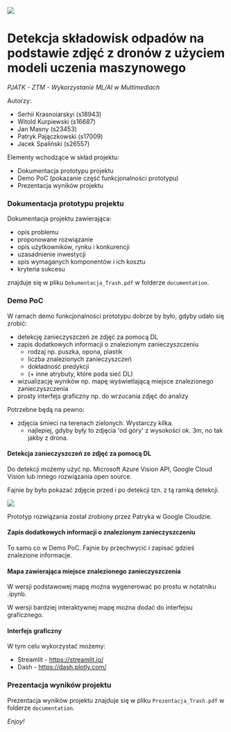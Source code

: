 ![](https://github.com/s18943/Trash_detection_ZTM/blob/main/raw/pjatk_logo.png)

# Detekcja składowisk odpadów na podstawie zdjęć z dronów z użyciem modeli uczenia maszynowego
*PJATK - ZTM - Wykorzystanie ML/AI w Multimediach*

Autorzy:
- Serhii Krasnoiarskyi (s18943)
- Witold Kurpiewski (s16687)
- Jan Masny (s23453)
- Patryk Pajączkowski (s17009)
- Jacek Spaliński (s26557)

Elementy wchodzące w skład projektu:
- Dokumentacja prototypu projektu
- Demo PoC (pokazanie część funkcjonalności prototypu)
- Prezentacja wyników projektu

### Dokumentacja prototypu projektu

Dokumentacja projektu zawierająca:
- opis problemu
- proponowane rozwiązanie
- opis użytkowników, rynku i konkurencji
- uzasadnienie inwestycji
- spis wymaganych komponentów i ich kosztu
- kryteria sukcesu

znajduje się w pliku `Dokumentacja_Trash.pdf` w folderze `documentation`.

### Demo PoC
W ramach demo funkcjonalności prototypu dobrze by było, gdyby udało się zrobić:
- detekcję zanieczyszczeń ze zdjęć za pomocą DL
- zapis dodatkowych informacji o znalezionym zanieczyszczeniu
  - rodzaj np. puszka, opona, plastik
  - liczba znalezionych zanieczyszczeń
  - dokładność predykcji
  - (+ inne atrybuty, które poda sieć DL)
- wizualizację wyników np. mapę wyświetlającą miejsce znalezionego zanieczyszczenia
- prosty interfejs graficzny np. do wrzucania zdjęć do analizy

Potrzebne będą na pewno:
- zdjęcia śmieci na terenach zielonych. Wystarczy kilka.
  - najlepiej, gdyby były to zdjęcia 'od góry' z wysokości ok. 3m, no tak jakby z drona.
  
#### Detekcja zanieczyszczeń ze zdjęć za pomocą DL
Do detekcji możemy użyć np. Microsoft Azure Vision API, Google Cloud Vision lub innego rozwiązania open source.

Fajnie by było pokazać zdjęcie przed i po detekcji tzn. z tą ramką detekcji.

![](https://github.com/s18943/Trash_detection_ZTM/blob/main/raw/eg_trash_detection.jpg)

Prototyp rozwiązania został zrobiony przez Patryka w Google Cloudzie.

#### Zapis dodatkowych informacji o znalezionym zanieczyszczeniu
To samo co w Demo PoC. Fajnie by przechwycić i zapisać gdzieś znalezione informacje.

#### Mapa zawierająca miejsce znalezionego zanieczyszczenia
W wersji podstawowej mapę można wygenerować po prostu w notatniku .ipynb.

W wersji bardziej interaktywnej mapę można dodać do interfejsu graficznego.

#### Interfejs graficzny
W tym celu wykorzystać możemy:
- Streamlit - https://streamlit.io/
- Dash - https://dash.plotly.com/

### Prezentacja wyników projektu

Prezentacja wyników projektu znajduje się w pliku `Prezentacja_Trash.pdf` w folderze `documentation`.

*Enjoy!*